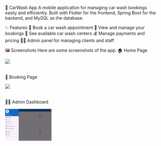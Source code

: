 🚗 CarWash App
A mobile application for managing car wash bookings easily and efficiently.
Built with Flutter for the frontend, Spring Boot for the backend, and MySQL as the database.

✨ Features
🧽 Book a car wash appointment
📅 View and manage your bookings
🏪 See available car wash centers
💰 Manage payments and pricing
👨‍🔧 Admin panel for managing clients and staff

🖼️ Screenshots
Here are some screenshots of the app:
🏠 Home Page

<img src="assets/images/WhatsApp Image 2025-09-30 à 20.53.31_294e32b9.jpg" width="30%" /><br /> <br />

📅 Booking Page

<img src="assets/images/WhatsApp Image 2025-09-30 à 20.53.31_397572da.jpg" width="30%" /><br /> <br />

👨‍🔧 Admin Dashboard

<img src="assets/images/Screenshot 2025-09-30 213239.png" width="30%" /><br /> <br />

